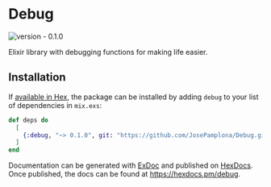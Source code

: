 # Debug

![version - 0.1.0](https://img.shields.io/badge/version-0.1.0-white.svg?style=flat-sector&color=lightgray)

Elixir library with debugging functions for making life easier.

## Installation

If [available in Hex](https://hex.pm/docs/publish), the package can be installed
by adding `debug` to your list of dependencies in `mix.exs`:

```elixir
def deps do
  [
    {:debug, "~> 0.1.0", git: "https://github.com/JosePamplona/Debug.git"}
  ]
end
```

Documentation can be generated with [ExDoc](https://github.com/elixir-lang/ex_doc)
and published on [HexDocs](https://hexdocs.pm). Once published, the docs can
be found at <https://hexdocs.pm/debug>.
